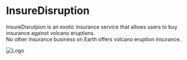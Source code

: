 # InsureDisruption

InsureDisrutpion is an exotic insurance service that allows users to buy insurance against volcano eruptions.\
No other insurance business on Earth offers volcano eruption insurance.

<img src="https://github.com/MarcusWentz/InsureDisruption/blob/main/Images/logo3.png" alt="Logo"/>


